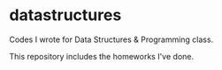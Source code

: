 # datastructures
Codes I wrote for Data Structures &amp; Programming class. 

This repository includes the homeworks I've done.
